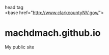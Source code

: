 
head tag <br>
&lt;base href="http://www.clarkcountyNV.gov/"&gt;
    
    
# machdmach.github.io
My public site
